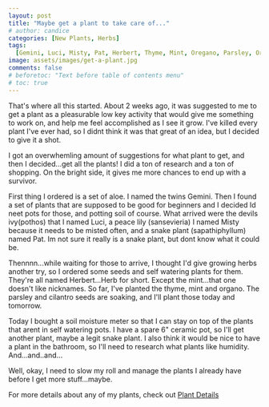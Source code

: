 ```yaml
---
layout: post
title: "Maybe get a plant to take care of..."
# author: candice
categories: [New Plants, Herbs]
tags:
  [Gemini, Luci, Misty, Pat, Herbert, Thyme, Mint, Oregano, Parsley, Oregano]
image: assets/images/get-a-plant.jpg
comments: false
# beforetoc: "Text before table of contents menu"
# toc: true
---
```


<!-- > Quote -->

<!-- <img class="figure-img" src="../assets/images/16.jpg"> -->

That's where all this started. About 2 weeks ago, it was suggested to me to get a plant as a pleasurable low key activity that would give me something to work on, and help me feel accomplished as I see it grow. I've killed every plant I've ever had, so I didnt think it was that great of an idea, but I decided to give it a shot.

I got an overwhemling amount of suggestions for what plant to get, and then I decided...get all the plants! I did a ton of research and a ton of shopping. On the bright side, it gives me more chances to end up with a survivor.

First thing I ordered is a set of aloe. I named the twins Gemini. Then I found a set of plants that are supposed to be good for beginners and I decided Id neet pots for those, and potting soil of course. What arrived were the devils ivy(pothos) that I named Luci, a peace lily (sansevieria) I named Misty because it needs to be misted often, and a snake plant (sapathiphyllum) named Pat. Im not sure it really is a snake plant, but dont know what it could be.

Thennnn...while waiting for those to arrive, I thought I'd give growing herbs another try, so I ordered some seeds and self watering plants for them. They're all named Herbert...Herb for short. Except the mint...that one doesn't like nicknames. So far, I've planted the thyme, mint and organo. The parsley and cilantro seeds are soaking, and I'll plant those today and tomorrow.

Today I bought a soil moisture meter so that I can stay on top of the plants that arent in self watering pots. I have a spare 6" ceramic pot, so I'll get another plant, maybe a legit snake plant. I also think it would be nice to have a plant in the bathroom, so I'll need to research what plants like humidity. And...and..and...

Well, okay, I need to slow my roll and manage the plants I already have before I get more stuff...maybe.

For more details about any of my plants, check out [Plant Details](../details)
